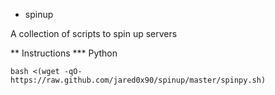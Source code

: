 * spinup

A collection of scripts to spin up servers

** Instructions
*** Python

    bash <(wget -qO- https://raw.github.com/jared0x90/spinup/master/spinpy.sh)
